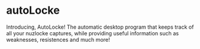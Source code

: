 # autoLocke


Introducing, AutoLocke! The automatic desktop program that keeps track of all your nuzlocke captures, while
providing useful information such as weaknesses, resistences and much more!
